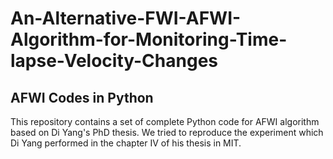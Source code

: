 # An-Alternative-FWI-AFWI-Algorithm-for-Monitoring-Time-lapse-Velocity-Changes
## AFWI Codes in Python
This repository contains a set of complete Python code for AFWI algorithm based on Di Yang's PhD thesis. We tried to reproduce the experiment which Di Yang performed in the chapter IV of his thesis in MIT.
